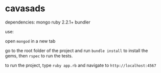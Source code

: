 # cavasads

dependencies:
mongo
ruby 2.2.1+
bundler

use:

open ```mongod``` in a new tab

go to the root folder of the project and run ```bundle install``` to install the gems, then ```rspec``` to run the tests.

to run the project, type ```ruby app.rb``` and navigate to ```http://localhost:4567```
